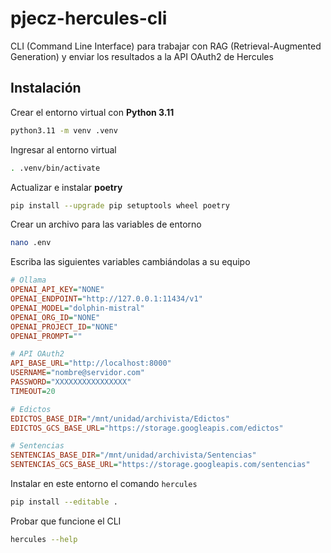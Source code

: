 # pjecz-hercules-cli

CLI (Command Line Interface) para trabajar con RAG (Retrieval-Augmented Generation) y enviar los resultados a la API OAuth2 de Hercules

## Instalación

Crear el entorno virtual con **Python 3.11**

```bash
python3.11 -m venv .venv
```

Ingresar al entorno virtual

```bash
. .venv/bin/activate
```

Actualizar e instalar **poetry**

```bash
pip install --upgrade pip setuptools wheel poetry
```

Crear un archivo para las variables de entorno

```bash
nano .env
```

Escriba las siguientes variables cambiándolas a su equipo

```ini
# Ollama
OPENAI_API_KEY="NONE"
OPENAI_ENDPOINT="http://127.0.0.1:11434/v1"
OPENAI_MODEL="dolphin-mistral"
OPENAI_ORG_ID="NONE"
OPENAI_PROJECT_ID="NONE"
OPENAI_PROMPT=""

# API OAuth2
API_BASE_URL="http://localhost:8000"
USERNAME="nombre@servidor.com"
PASSWORD="XXXXXXXXXXXXXXXX"
TIMEOUT=20

# Edictos
EDICTOS_BASE_DIR="/mnt/unidad/archivista/Edictos"
EDICTOS_GCS_BASE_URL="https://storage.googleapis.com/edictos"

# Sentencias
SENTENCIAS_BASE_DIR="/mnt/unidad/archivista/Sentencias"
SENTENCIAS_GCS_BASE_URL="https://storage.googleapis.com/sentencias"
```

Instalar en este entorno el comando `hercules`

```bash
pip install --editable .
```

Probar que funcione el CLI

```bash
hercules --help
```
